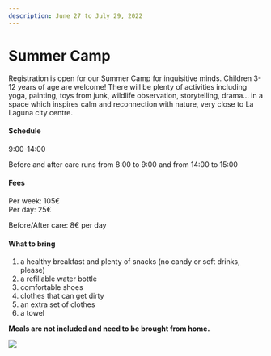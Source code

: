 ```yaml
---
description: June 27 to July 29, 2022
---
```


# Summer Camp

Registration is open for our Summer Camp for inquisitive minds. Children 3-12 years of age are welcome! There will be plenty of activities including yoga, painting, toys from junk, wildlife observation, storytelling, drama... in a space which inspires calm and reconnection with nature, very close to La Laguna city centre.

#### Schedule

9:00-14:00&#x20;

Before and after care runs from 8:00 to 9:00 and from 14:00 to 15:00

#### Fees

Per week: 105€\
Per day: 25€

Before/After care: 8€ per day

#### What to bring

1. a healthy breakfast and plenty of snacks (no candy or soft drinks, please)
2. a refillable water bottle
3. comfortable shoes
4. clothes that can get dirty
5. an extra set of clothes
6. a towel

**Meals are not included and need to be brought from home.**

![](<.gitbook/assets/Talleres de verano\_ENG.png>)
